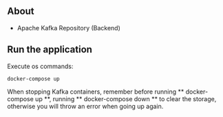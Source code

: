 ## About
- Apache Kafka Repository (Backend) 
## Run the application

Execute os commands:

```
docker-compose up
```

When stopping Kafka containers, remember before running ** docker-compose up **, running ** docker-compose down ** to clear the storage, otherwise you will throw an error when going up again. 